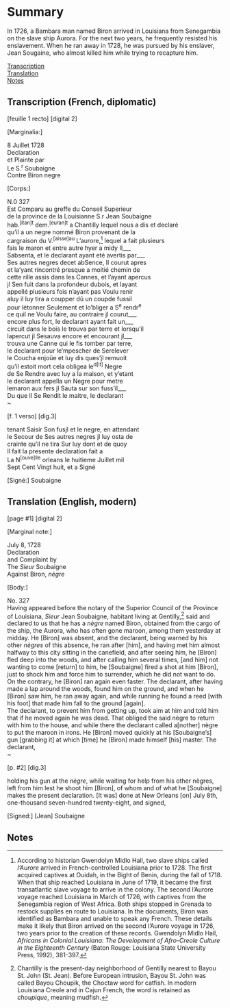 # Summary  
In 1726, a Bambara man named Biron arrived in Louisiana from Senegambia on the slave ship Aurora. For the next two years, he frequently resisted his enslavement. When he ran away in 1728, he was pursued by his enslaver, Jean Sougaine, who almost killed him while trying to recapture him.  
  
[Transcription](#transcription-french-diplomatic)  
[Translation](#translation-english-modern)  
[Notes](#notes)  
  
## Transcription (French, diplomatic)  
  
[feuille 1 recto] [digital 2]  
  
  
[Marginalia:]   
  
8 Juillet 1728  
Declaration  
et Plainte par  
Le S.<sup>r</sup> Soubaigne  
Contre Biron negre  
  
  
[Corps:]  
  
N.0 327  
Est Comparu au greffe du Conseil Superieur  
de la province de la Louisianne S.r Jean Soubaigne  
hab.<sup>[itan]t</sup> dem.<sup>[euran]t</sup> a Chantilly lequel nous a dis et declaré   
qu’il a un negre nommé Biron provenant de la  
cargraison du V.<sup>[aisse]au</sup> L’aurore,[^i] lequel a fait plusieurs   
fais le maron et entre autre hyer a midy Il___  
Sabsenta, et le declarant ayant eté avertis par___  
Ses autres negres decet abSence, Il courut apres  
et la’yant ríncontré presque a moitié chemin de  
cette rille assis dans les Cannes, et l’ayant apercus   
jl Sen fuit dans la profondeur dubois, et layant   
appellé plusieurs fois n’ayant pas Voulu renir  
aluy il luy tira a coupper dû un coupde fussil   
pour létonner Seulement et lo’bliger a S<sup>e</sup> rendr<sup>e</sup>   
ce quil ne Voulu faire, au contraire jl courut___  
encore plus fort, le declarant ayant fait un___   
circuit dans le bois le trouva par terre et lorsqu’il   
lapercut jl Sesauva encore et encourant jl___   
trouva une Canne qui le fis tomber par terre,  
le declarant pour le’mpescher de Serelever  
le Coucha enjoüe et luy dis ques’jl remuoit   
qu’il estoit mort cela obligea le<sup>d[it]</sup> Negre  
de Se Rendre avec luy a la maison, et y’etant  
le declarant appella un Negre pour metre  
lemaron aux fers jl Sauta sur son fuss’il___  
Du que Il Se Rendit le maitre, le declarant  
~  
  
  
[f. 1 verso] [dig.3]  
  
  
tenant Saisir Son fusjl et le negre, en attendant   
le Secour de Ses autres negres jl luy osta de  
crainte qu’il ne tira Sur luy dont et de quoy  
Il fait la presente declaration fait a   
La N<sup>[ouve]lle</sup> orleans le huitieme Juillet mil   
Sept Cent Vingt huit, et a Signé  
  
[Signé:] Soubaigne   
  
  
## Translation (English, modern)  
    
  
[page #1] [digital 2]  
  
  
[Marginal note:]   
  
July 8, 1728  
Declaration  
and Complaint by  
The *Sieur* Soubaigne  
Against Biron, *nègre*  
  
[Body:]  
    
No. 327  
Having appeared before the notary of the Superior Council of the Province of Louisiana, *Sieur* Jean Soubaigne, habitant living at Gentilly,[^ii] said and declared to us that he has a *nègre* named Biron, obtained from  the cargo of the ship, the Aurora, who has often gone maroon, among them yesterday at midday. He [Biron] was absent, and the declarant, being warned by his other *nègres* of this absence, he ran after [him], and having met him almost halfway to this city sitting in the canefield, and after seeing him, he [Biron] fled deep into the woods, and after calling him several times, [and him] not wanting to come [return] to him, he [Soubaigne] fired a shot at him [Biron], just to shock him and force him to surrender, which he did not want to do. On the contrary, he [Biron] ran again even faster. The declarant, after having made a lap around the woods, found him on the ground, and when he [Biron] saw him, he ran away again, and while running he found a reed [with his foot] that made him fall to the ground [again].    
The declarant, to prevent him from getting up, took aim at him and told him that if he moved again he was dead. That obliged the said nègre to return with him to the house, and while there the declarant called a[nother] nègre to put the maroon in irons. He [Biron] moved quickly at his [Soubaigne’s] gun [grabbing it] at which [time] he [Biron] made himself [his] master. The declarant,  
~  
  
  
[p. #2] [dig.3]  
  
  
holding his gun at the *nègre*, while waiting for help from his other nègres, left from him lest he shoot him [Biron], of whom and of what he [Soubaigne] makes the present declaration. [It was] done at New Orleans [on] July 8th, one-thousand seven-hundred twenty-eight, and signed,  
  
[Signed:] [Jean] Soubaigne  
  
  
## Notes  
  
[^i]: According to historian Gwendolyn Midlo Hall, two slave ships called *l’Aurore* arrived in French-controlled Louisiana prior to 1728. The first acquired captives at Ouidah, in the Bight of Benin, during the fall of 1718. When that ship reached Louisiana in June of 1719, it became the first transatlantic slave voyage to arrive in the colony. The second l’Aurore voyage reached Louisiana in March of 1726, with captives from the Senegambia region of West Africa. Both ships stopped in Grenada to restock supplies en route to Louisiana. In the documents, Biron was identified as Bambara and unable to speak any French. These details make it likely that Biron arrived on the second l’Aurore voyage in 1726, two years prior to the creation of these records. Gwendolyn Midlo Hall, *Africans in Colonial Louisiana: The Development of Afro-Creole Culture in the Eighteenth Century* (Baton Rouge: Louisiana State University Press, 1992), 381-397.
  
[^ii]: Chantilly is the present-day neighborhood of Gentilly nearest to Bayou St. John (St. Jean). Before European intrusion, Bayou St. John was called Bayou Choupik, the Choctaw word for catfish. In modern Louisiana Creole and in Cajun French, the word is retained as *choupique*, meaning mudfish. 
